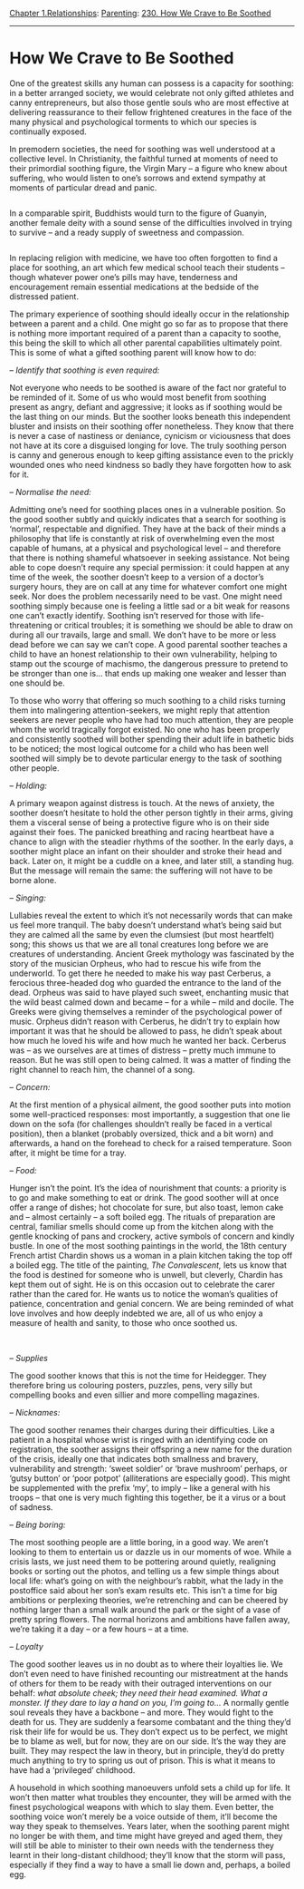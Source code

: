 [Chapter 1.Relationships](https://www.theschooloflife.com/thebookoflife/category/relationships/): [Parenting](https://www.theschooloflife.com/thebookoflife/category/relationships/parenting/): [230. How We Crave to Be Soothed](https://www.theschooloflife.com/thebookoflife/how-we-crave-to-be-soothed/)

* * *

# How We Crave to Be Soothed

One of the greatest skills any human can possess is a capacity for soothing: in a better arranged society, we would celebrate not only gifted athletes and canny entrepreneurs, but also those gentle souls who are most effective at delivering reassurance to their fellow frightened creatures in the face of the many physical and psychological torments to which our species is continually exposed.

In premodern societies, the need for soothing was well understood at a collective level. In Christianity, the faithful turned at moments of need to their primordial soothing figure, the Virgin Mary – a figure who knew about suffering, who would listen to one’s sorrows and extend sympathy at moments of particular dread and panic.

<figure class="aligncenter"><img src="https://lh4.googleusercontent.com/L2NTCS3ClyLv5gm_q2kcpO88ZmqOzcvdpk_pmZsOniz1Ib_vbTpK3PQnNa9eKYZbb3G8w3ruJbnXhH26xgWijm19hs2DQH9-LOObWVuYHnz0HiBPHiyNSYqxiBoWz-vnxgPZol6y" alt=""></figure>

In a comparable spirit, Buddhists would turn to the figure of Guanyin, another female deity with a sound sense of the difficulties involved in trying to survive – and a ready supply of sweetness and compassion.

<figure class="aligncenter"><img src="https://lh4.googleusercontent.com/YMa0U_YHSVZJ6Ze6spwDDLzYQ5CwvWGt_eK3dKYjDzJAbPNnBCokmCsqObtLcxamhHGkwt7jDcIby2xfo-PfC8G57OpwMQwBzFdYuqySSCA0dn6ilx_1JGpCuEMjGUW2ElQV7K-k" alt=""></figure>

In replacing religion with medicine, we have too often forgotten to find a place for soothing, an art which few medical school teach their students – though whatever power one’s pills may have, tenderness and encouragement remain essential medications at the bedside of the distressed patient.

The primary experience of soothing should ideally occur in the relationship between a parent and a child. One might go so far as to propose that there is nothing more important required of a parent than a capacity to soothe, this being the skill to which all other parental capabilities ultimately point. This is some of what a gifted soothing parent will know how to do:

_– Identify that soothing is even required:_

Not everyone who needs to be soothed is aware of the fact nor grateful to be reminded of it. Some of us who would most benefit from soothing present as angry, defiant and aggressive; it looks as if soothing would be the last thing on our minds. But the soother looks beneath this independent bluster and insists on their soothing offer nonetheless. They know that there is never a case of nastiness or deniance, cynicism or viciousness that does not have at its core a disguised longing for love. The truly soothing person is canny and generous enough to keep gifting assistance even to the prickly wounded ones who need kindness so badly they have forgotten how to ask for it.

_– Normalise the need:_

Admitting one’s need for soothing places ones in a vulnerable position. So the good soother subtly and quickly indicates that a search for soothing is ‘normal’, respectable and dignified. They have at the back of their minds a philosophy that life is constantly at risk of overwhelming even the most capable of humans, at a physical and psychological level – and therefore that there is nothing shameful whatsoever in seeking assistance. Not being able to cope doesn’t require any special permission: it could happen at any time of the week, the soother doesn’t keep to a version of a doctor’s surgery hours, they are on call at any time for whatever comfort one might seek. Nor does the problem necessarily need to be vast. One might need soothing simply because one is feeling a little sad or a bit weak for reasons one can’t exactly identify. Soothing isn’t reserved for those with life-threatening or critical troubles; it is something we should be able to draw on during all our travails, large and small. We don’t have to be more or less dead before we can say we can’t cope. A good parental soother teaches a child to have an honest relationship to their own vulnerability, helping to stamp out the scourge of machismo, the dangerous pressure to pretend to be stronger than one is… that ends up making one weaker and lesser than one should be.

To those who worry that offering so much soothing to a child risks turning them into malingering attention-seekers, we might reply that attention seekers are never people who have had too much attention, they are people whom the world tragically forgot existed. No one who has been properly and consistently soothed will bother spending their adult life in bathetic bids to be noticed; the most logical outcome for a child who has been well soothed will simply be to devote particular energy to the task of soothing other people.

_– Holding:_

A primary weapon against distress is touch. At the news of anxiety, the soother doesn’t hesitate to hold the other person tightly in their arms, giving them a visceral sense of being a protective figure who is on their side against their foes. The panicked breathing and racing heartbeat have a chance to align with the steadier rhythms of the soother. In the early days, a soother might place an infant on their shoulder and stroke their head and back. Later on, it might be a cuddle on a knee, and later still, a standing hug. But the message will remain the same: the suffering will not have to be borne alone.

_– Singing:_

Lullabies reveal the extent to which it’s not necessarily words that can make us feel more tranquil. The baby doesn’t understand what’s being said but they are calmed all the same by even the clumsiest (but most heartfelt) song; this shows us that we are all tonal creatures long before we are creatures of understanding. Ancient Greek mythology was fascinated by the story of the musician Orpheus, who had to rescue his wife from the underworld. To get there he needed to make his way past Cerberus, a ferocious three-headed dog who guarded the entrance to the land of the dead. Orpheus was said to have played such sweet, enchanting music that the wild beast calmed down and became – for a while – mild and docile. The Greeks were giving themselves a reminder of the psychological power of music. Orpheus didn’t reason with Cerberus, he didn’t try to explain how important it was that he should be allowed to pass, he didn’t speak about how much he loved his wife and how much he wanted her back. Cerberus was – as we ourselves are at times of distress – pretty much immune to reason. But he was still open to being calmed. It was a matter of finding the right channel to reach him, the channel of a song.&nbsp;

_– Concern:_

At the first mention of a physical ailment, the good soother puts into motion some well-practiced responses: most importantly, a suggestion that one lie down on the sofa (for challenges shouldn’t really be faced in a vertical position), then a blanket (probably oversized, thick and a bit worn) and afterwards, a hand on the forehead to check for a raised temperature. Soon after, it might be time for a tray.

_– Food:&nbsp;_

Hunger isn’t the point. It’s the idea of nourishment that counts: a priority is to go and make something to eat or drink. The good soother will at once offer a range of dishes; hot chocolate for sure, but also toast, lemon cake and – almost certainly – a soft boiled egg. The rituals of preparation are central, familiar smells should come up from the kitchen along with the gentle knocking of pans and crockery, active symbols of concern and kindly bustle. In one of the most soothing paintings in the world, the 18th century French artist Chardin shows us a woman in a plain kitchen taking the top off a boiled egg. The title of the painting, _The Convalescent,_ lets us know that the food is destined for someone who is unwell, but cleverly, Chardin has kept them out of sight. He is on this occasion out to celebrate the carer rather than the cared for. He wants us to notice the woman’s qualities of patience, concentration and genial concern. We are being reminded of what love involves and how deeply indebted we are, all of us who enjoy a measure of health and sanity, to those who once soothed us.

<figure class="aligncenter"><img src="https://www.theschooloflife.com/thebookoflife/wp-content/uploads/2020/03/81jh2D59kL._SL1280_-819x1024.jpg" alt="" class="wp-image-24255" srcset="https://www.theschooloflife.com/thebookoflife/wp-content/uploads/2020/03/81jh2D59kL._SL1280_-819x1024.jpg 819w, https://www.theschooloflife.com/thebookoflife/wp-content/uploads/2020/03/81jh2D59kL._SL1280_-240x300.jpg 240w, https://www.theschooloflife.com/thebookoflife/wp-content/uploads/2020/03/81jh2D59kL._SL1280_-768x960.jpg 768w, https://www.theschooloflife.com/thebookoflife/wp-content/uploads/2020/03/81jh2D59kL._SL1280_.jpg 1024w" sizes="(max-width: 819px) 100vw, 819px"></figure>

&nbsp;&nbsp;&nbsp;&nbsp;&nbsp;&nbsp;&nbsp;&nbsp;  
_– Supplies_

The good soother knows that this is not the time for Heidegger. They therefore bring us colouring posters, puzzles, pens, very silly but compelling books and even sillier and more compelling magazines.&nbsp;

_– Nicknames:_

The good soother renames their charges during their difficulties. Like a patient in a hospital whose wrist is ringed with an identifying code on registration, the soother assigns their offspring a new name for the duration of the crisis, ideally one that indicates both smallness and bravery, vulnerability and strength: ‘sweet soldier’ or ‘brave mushroom’ perhaps, or ‘gutsy button’ or ‘poor potpot’ (alliterations are especially good). This might be supplemented with the prefix ‘my’, to imply – like a general with his troops – that one is very much fighting this together, be it a virus or a bout of sadness.

_– Being boring:_

The most soothing people are a little boring, in a good way. We aren’t looking to them to entertain us or dazzle us in our moments of woe. While a crisis lasts, we just need them to be pottering around quietly, realigning books or sorting out the photos, and telling us a few simple things about local life: what’s going on with the neighbour’s rabbit, what the lady in the postoffice said about her son’s exam results etc. This isn’t a time for big ambitions or perplexing theories, we’re retrenching and can be cheered by nothing larger than a small walk around the park or the sight of a vase of pretty spring flowers. The normal horizons and ambitions have fallen away, we’re taking it a day – or a few hours – at a time.

_– Loyalty_

The good soother leaves us in no doubt as to where their loyalties lie. We don’t even need to have finished recounting our mistreatment at the hands of others for them to be ready with their outraged interventions on our behalf: _what absolute cheek; they need their head examined. What a monster. If they dare to lay a hand on you, I’m going to…_ A normally gentle soul reveals they have a backbone – and more. They would fight to the death for us. They are suddenly a fearsome combatant and the thing they’d risk their life for would be us. They don’t expect us to be perfect, we might be to blame as well, but for now, they are on our side. It’s the way they are built. They may respect the law in theory, but in principle, they’d do pretty much anything to try to spring us out of prison. This is what it means to have had a ‘privileged’ childhood.

A household in which soothing manoeuvers unfold sets a child up for life. It won’t then matter what troubles they encounter, they will be armed with the finest psychological weapons with which to slay them. Even better, the soothing voice won’t merely be a voice outside of them, it’ll become the way they speak to themselves. Years later, when the soothing parent might no longer be with them, and time might have greyed and aged them, they will still be able to minister to their own needs with the tenderness they learnt in their long-distant childhood; they’ll know that the storm will pass, especially if they find a way to have a small lie down and, perhaps, a boiled egg.
